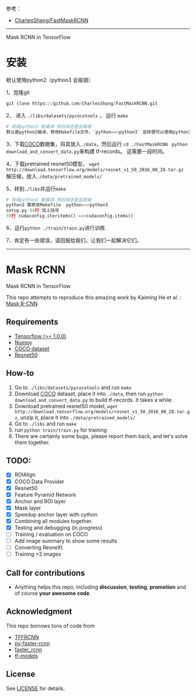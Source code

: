 参考：

- [CharlesShang/FastMaskRCNN](https://github.com/CharlesShang/FastMaskRCNN)


----------
Mask RCNN in TensorFlow

# 安装
默认使用python2（python3 会报错）

1、克隆git
```python
git clone https://github.com/CharlesShang/FastMaskRCNN.git
```
2、 进入 `./libs/datasets/pycocotools` ， 运行 `make`

```python
# 改成python3 能编译 但后续还是会报错
默认是python2编译，修改Makefile文件，`python==>python3` 这样便可以使用python3编译
```


3、下载[COCO](http://cocodataset.org/#download)数据集，将其放入`./data`，然后运行
`cd ./FastMaskRCNN `
`python download_and_convert_data.py`来构建 tf-records。 这需要一段时间。

4、下载pretrained resnet50模型，
`wget http://download.tensorflow.org/models/resnet_v1_50_2016_08_28.tar.gz`
解压缩，放入`./data/pretrained_models/`

5、转到`./libs`并运行`make`

```python
# 改成python3 能编译 但后续还是会报错
python3 需修改Makefile  python==>python3
setup.py 84行 加上括号
50行 cudaconfig.iteritems() ==>cudaconfig.items()
```

6、运行`python ./train/train.py`进行训练

7、肯定有一些错误，请回报给我们，让我们一起解决它们。


------




# Mask RCNN
Mask RCNN in TensorFlow

This repo attempts to reproduce this amazing work by Kaiming He et al. : 
[Mask R-CNN](https://arxiv.org/abs/1703.06870)

## Requirements

- [Tensorflow (>= 1.0.0)](https://www.tensorflow.org/install/install_linux)
- [Numpy](https://github.com/numpy/numpy/blob/master/INSTALL.rst.txt)
- [COCO dataset](http://mscoco.org/dataset/#download)
- [Resnet50](http://download.tensorflow.org/models/resnet_v1_50_2016_08_28.tar.gz)

## How-to
1. Go to `./libs/datasets/pycocotools` and run `make`
2. Download [COCO](http://mscoco.org/dataset/#download) dataset, place it into `./data`, then run `python download_and_convert_data.py` to build tf-records. It takes a while.
3. Download pretrained resnet50 model, `wget http://download.tensorflow.org/models/resnet_v1_50_2016_08_28.tar.gz`, unzip it, place it into `./data/pretrained_models/`
4. Go to `./libs` and run `make`
5. run `python train/train.py` for training
6. There are certainly some bugs, please report them back, and let's solve them together.

## TODO:
- [x] ROIAlign
- [x] COCO Data Provider
- [x] Resnet50
- [x] Feature Pyramid Network
- [x] Anchor and ROI layer
- [x] Mask layer
- [x] Speedup anchor layer with cython
- [x] Combining all modules together.
- [x] Testing and debugging (in progress)
- [ ] Training / evaluation on COCO
- [ ] Add image summary to show some results
- [ ] Converting ResneXt
- [ ] Training >2 images

## Call for contributions
- Anything helps this repo, including **discussion**, **testing**, **promotion** and of course **your awesome code**.

## Acknowledgment
This repo borrows tons of code from 
- [TFFRCNN](https://github.com/CharlesShang/TFFRCNN)
- [py-faster-rcnn](https://github.com/rbgirshick/py-faster-rcnn) 
- [faster_rcnn](https://github.com/ShaoqingRen/faster_rcnn)
- [tf-models](https://github.com/tensorflow/models)

## License
See [LICENSE](https://github.com/CharlesShang/FastMaskRCNN/blob/master/LICENSE) for details.

